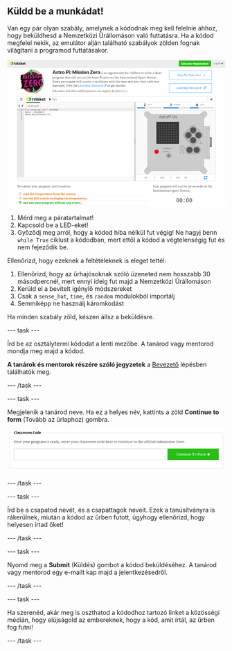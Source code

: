 ## Küldd be a munkádat!

Van egy pár olyan szabály, amelynek a kódodnak meg kell felelnie ahhoz, hogy beküldhesd a Nemzetközi Űrállomáson való futtatásra. Ha a kódod megfelel nekik, az emulátor alján található szabályok zölden fognak világítani a programod futtatásakor.

![Érvényesítés](images/validation.png)

1. Mérd meg a páratartalmat!
2. Kapcsold be a LED-eket!
3. Győződj meg arról, hogy a kódod hiba nélkül fut végig! Ne hagyj benn `while True` ciklust a kódodban, mert ettől a kódod a végtelenségig fut és nem fejeződik be.

Ellenőrizd, hogy ezeknek a feltételeknek is eleget tettél:

1. Ellenőrizd, hogy az űrhajósoknak szóló üzeneted nem hosszabb 30 másodpercnél, mert ennyi ideig fut majd a Nemzetközi Űrállomáson
2. Kerüld el a bevitelt igénylő módszereket
3. Csak a `sense_hat`, `time`, és `random` modulokból importálj
4. Semmiképp ne használj káromkodást

Ha minden szabály zöld, készen állsz a beküldésre.

\--- task \---

Írd be az osztálytermi kódodat a lenti mezőbe. A tanárod vagy mentorod mondja meg majd a kódod.

**A tanárok és mentorok részére szóló jegyzetek** a [Bevezető](https://projects.raspberrypi.org/en/projects/astro-pi-mission-zero/1) lépésben találhatók meg.

\--- /task \---

\--- task \---

Megjelenik a tanárod neve. Ha ez a helyes név, kattints a zöld **Continue to form** (Tovább az űrlaphoz) gombra.

![Tovább az űrlaphoz](images/continue-to-form.png)

\--- /task \---

\--- task \---

Írd be a csapatod nevét, és a csapattagok neveit. Ezek a tanúsítványra is rákerülnek, miután a kódod az űrben futott, úgyhogy ellenőrizd, hogy helyesen írtad őket!

\--- /task \---

\--- task \---

Nyomd meg a **Submit** (Küldés) gombot a kódod beküldéséhez. A tanárod vagy mentorod egy e-mailt kap majd a jelentkezésedről.

\--- /task \---

\--- task \---

Ha szerenéd, akár meg is oszthatod a kódodhoz tartozó linket a közösségi médián, hogy elújságold az embereknek, hogy a kód, amit írtál, az űrben fog futni!

\--- /task \---